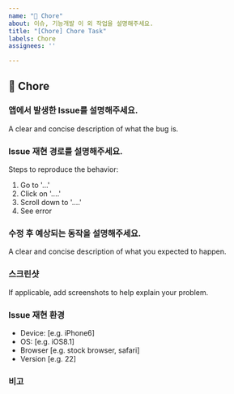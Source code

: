 ```yaml
---
name: "🧹 Chore"
about: 이슈, 기능개발 이 외 작업을 설명해주세요.
title: "[Chore] Chore Task"
labels: Chore
assignees: ''

---
```


## 🧹 Chore

### 앱에서 발생한 Issue를 설명해주세요.

A clear and concise description of what the bug is.



### Issue 재현 경로를 설명해주세요.

Steps to reproduce the behavior:

1. Go to '...'
2. Click on '....'
3. Scroll down to '....'
4. See error



### 수정 후 예상되는 동작을 설명해주세요.

A clear and concise description of what you expected to happen.



### 스크린샷

If applicable, add screenshots to help explain your problem.



### Issue 재현 환경

 - Device: [e.g. iPhone6]
 - OS: [e.g. iOS8.1]
 - Browser [e.g. stock browser, safari]
 - Version [e.g. 22]



### 비고
